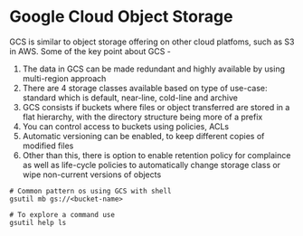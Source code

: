 # Google Cloud Object Storage

GCS is similar to object storage offering on other cloud platfoms, such as S3 in AWS.
Some of the key point about GCS - 
1. The data in GCS can be made redundant and highly available by using multi-region approach
2. There are 4 storage classes available based on type of use-case: standard which is default, near-line, cold-line and archive
3. GCS consists if buckets where files or object transferred are stored in a flat hierarchy, with the directory structure being more of a prefix
4. You can control access to buckets using policies, ACLs
5. Automatic versioning can be enabled, to keep different copies of modified files
6. Other than this, there is option to enable retention policy for complaince as well as life-cycle policies to automatically change storage class or wipe non-current versions of objects

```shell
# Common pattern os using GCS with shell 
gsutil mb gs://<bucket-name>

# To explore a command use
gsutil help ls
```

